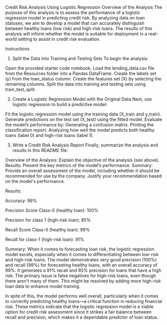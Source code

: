 Credit Risk Analysis Using Logistic Regression
Overview of the Analysis
The purpose of this analysis is to assess the performance of a logistic regression model in predicting credit risk. By analyzing data on loan statuses, we aim to develop a model that can accurately distinguish between healthy loans (low risk) and high-risk loans. The results of this analysis will inform whether the model is suitable for deployment in a real-world setting to assist in credit risk evaluation.

Instructions
1. Split the Data into Training and Testing Sets
To begin the analysis:

Open the provided starter code notebook.
Load the lending_data.csv file from the Resources folder into a Pandas DataFrame.
Create the labels set (y) from the loan_status column.
Create the features set (X) by selecting the remaining columns.
Split the data into training and testing sets using train_test_split.

2. Create a Logistic Regression Model with the Original Data
Next, use logistic regression to build a predictive model:

Fit the logistic regression model using the training data (X_train and y_train).
Generate predictions on the test set (X_test) using the fitted model.
Evaluate the model’s performance by:
Generating a confusion matrix.
Printing the classification report.
Analyzing how well the model predicts both healthy loans (label 0) and high-risk loans (label 1).

3. Write a Credit Risk Analysis Report
Finally, summarize the analysis and results in this README file:

Overview of the Analysis: Explain the objective of the analysis (see above).
Results: Present the key metrics of the model’s performance.
Summary: Provide an overall assessment of the model, including whether it should be recommended for use by the company. Justify your recommendation based on the model's performance.

Results:

Accuracy: 99%

Precision Score Class-0 (healthy loan): 100%

Precision for class 1 (high-risk loan): 85%

Recall Score Class-0 (healthy loan): 99%

Recall for class-1 (high-risk loan): 91%

Summary:
When it comes to forecasting loan risk, the logistic regression model excels, especially when it comes to differentiating between low-risk and high-risk loans. The model demonstrates very good precision (100%) and recall (99%) for forecasting healthy loans, with an overall accuracy of 99%. It generates a 91% recall and 85% precision for loans that have a high risk. The primary issue is false negatives for high-risk loans, even though there aren't many of them. This might be resolved by adding more high-risk loan data to enhance model training.

In spite of this, the model performs well overall, particularly when it comes to correctly predicting healthy loans—a critical function in reducing financial risk. These metrics indicate that the logistic regression model is a viable option for credit risk assessment since it strikes a fair balance between recall and precision, which makes it a dependable predictor of loan status.
